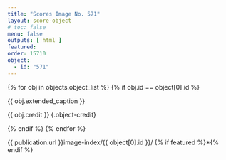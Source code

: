 ```yaml
---
title: "Scores Image No. 571"
layout: score-object
# toc: false
menu: false
outputs: [ html ]
featured: 
order: 15710
object:
  - id: "571"
---
```


{% for obj in objects.object_list %}
{% if obj.id == object[0].id %}

{{ obj.extended_caption }}

{{ obj.credit }} {.object-credit}

{% endif %}
{% endfor %}

<div class="object-credit object-url is-print-only">

{{ publication.url }}image-index/{{ object[0].id }}/ {% if featured %}*{% endif %}

</div>

